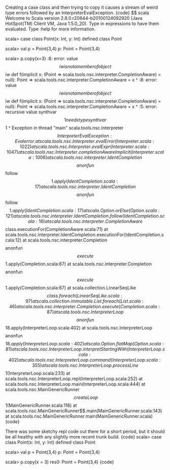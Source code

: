 Creating a case class and then trying to copy it causes a stream of weird type errors followed by an InterpreterEvalException.
{code}
$$ scala
Welcome to Scala version 2.8.0.r20644-b20100124092920 (Java HotSpot(TM) Client VM, Java 1.5.0_20).
Type in expressions to have them evaluated.
Type :help for more information.

scala> case class Point(x: Int, y: Int)
defined class Point

scala> val p = Point(3,4)
p: Point = Point(3,4)

scala> p.copy(x=3)
<console>:8: error: value $$iw is not a member of object $$iw
         def f(implicit x: (Point => scala.tools.nsc.interpreter.CompletionAware) = null): Point => scala.tools.nsc.interpreter.CompletionAware = x
                                ^
<console>:8: error: value $$iw is not a member of object $$iw
         def f(implicit x: (Point => scala.tools.nsc.interpreter.CompletionAware) = null): Point => scala.tools.nsc.interpreter.CompletionAware = x
                                                                                                       ^
<console>:5: error: recursive value synthvar$$1 needs type
       synthvar$$1
       ^
Exception in thread "main" scala.tools.nsc.Interpreter$$InterpreterEvalException: Eval error.
        at scala.tools.nsc.Interpreter.evalError(Interpreter.scala:1022)
        at scala.tools.nsc.Interpreter.evalExpr(Interpreter.scala:1047)
        at scala.tools.nsc.Interpreter.completionAwareImplicit(Interpreter.scala:1006)
        at scala.tools.nsc.interpreter.IdentCompletion$$$$anonfun$$follow$$1.apply(IdentCompletion.scala:17)
        at scala.tools.nsc.interpreter.IdentCompletion$$$$anonfun$$follow$$1.apply(IdentCompletion.scala:17)
        at scala.Option.orElse(Option.scala:121)
        at scala.tools.nsc.interpreter.IdentCompletion.follow(IdentCompletion.scala:16)
        at scala.tools.nsc.interpreter.CompletionAware$$class.executionFor(CompletionAware.scala:71)
        at scala.tools.nsc.interpreter.IdentCompletion.executionFor(IdentCompletion.scala:12)
        at scala.tools.nsc.interpreter.Completion$$$$anonfun$$execute$$1.apply(Completion.scala:87)
        at scala.tools.nsc.interpreter.Completion$$$$anonfun$$execute$$1.apply(Completion.scala:87)
        at scala.collection.LinearSeqLike$$class.foreach(LinearSeqLike.scala:97)
        at scala.collection.immutable.List.foreach(List.scala:46)
        at scala.tools.nsc.interpreter.Completion.execute(Completion.scala:87)
        at scala.tools.nsc.InterpreterLoop$$$$anonfun$$18.apply(InterpreterLoop.scala:402)
        at scala.tools.nsc.InterpreterLoop$$$$anonfun$$18.apply(InterpreterLoop.scala:402)
        at scala.Option.flatMap(Option.scala:81)
        at scala.tools.nsc.InterpreterLoop.interpretStartingWith(InterpreterLoop.scala:402)
        at scala.tools.nsc.InterpreterLoop.command(InterpreterLoop.scala:355)
        at scala.tools.nsc.InterpreterLoop.processLine$$1(InterpreterLoop.scala:233)
        at scala.tools.nsc.InterpreterLoop.repl(InterpreterLoop.scala:252)
        at scala.tools.nsc.InterpreterLoop.main(InterpreterLoop.scala:444)
        at scala.tools.nsc.MainGenericRunner$$.createLoop$$1(MainGenericRunner.scala:118)
        at scala.tools.nsc.MainGenericRunner$$.main(MainGenericRunner.scala:143)
        at scala.tools.nsc.MainGenericRunner.main(MainGenericRunner.scala)
{code}

There was some sketchy repl code out there for a short period, but it should be all healthy with any slightly more recent trunk build.
{code}
scala> case class Point(x: Int, y: Int)
defined class Point

scala> val p = Point(3,4)
p: Point = Point(3,4)

scala> p.copy(x = 3)
res0: Point = Point(3,4)
{code}
